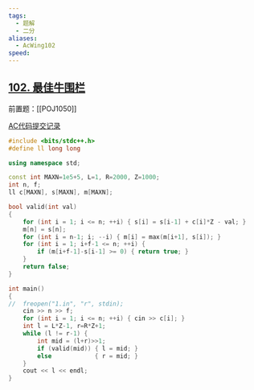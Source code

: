 ```yaml
---
tags:
  - 题解
  - 二分
aliases:
  - AcWing102
speed:
---
```

## [102. 最佳牛围栏](https://www.acwing.com/problem/content/104/)

前置题：[[POJ1050]]

[AC代码提交记录](https://www.acwing.com/problem/content/submission/code_detail/36395666/)

```cpp
#include <bits/stdc++.h>
#define ll long long

using namespace std;

const int MAXN=1e5+5, L=1, R=2000, Z=1000;
int n, f;
ll c[MAXN], s[MAXN], m[MAXN];

bool valid(int val)
{
    for (int i = 1; i <= n; ++i) { s[i] = s[i-1] + c[i]*Z - val; }
    m[n] = s[n];
    for (int i = n-1; i; --i) { m[i] = max(m[i+1], s[i]); }
    for (int i = 1; i+f-1 <= n; ++i) {
        if (m[i+f-1]-s[i-1] >= 0) { return true; }
    }
    return false;
}

int main()
{
//  freopen("1.in", "r", stdin);
    cin >> n >> f;
    for (int i = 1; i <= n; ++i) { cin >> c[i]; }
    int l = L*Z-1, r=R*Z+1;
    while (l != r-1) {
        int mid = (l+r)>>1;
        if (valid(mid)) { l = mid; }
        else            { r = mid; }
    }
    cout << l << endl;
}
```

